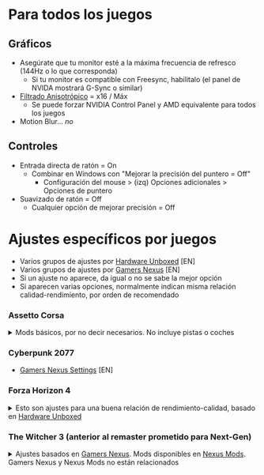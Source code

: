 # Para todos los juegos
## Gráficos
- Asegúrate que tu monitor esté a la máxima frecuencia de refresco (144Hz o lo que corresponda)
  - Si tu monitor es compatible con Freesync, habilitalo (el panel de NVIDA mostrará G-Sync o similar)
- [Filtrado Anisotrópico](https://www.pcgamingwiki.com/wiki/Glossary:Anisotropic_filtering_(AF)) = x16 / Máx
  - Se puede forzar NVIDIA Control Panel y AMD equivalente para todos los juegos
- Motion Blur... *no*
  
## Controles
- Entrada directa de ratón = On
  - Combinar en Windows con "Mejorar la precisión del puntero = Off"
     - Configuración del mouse > (izq) Opciones adicionales > Opciones de puntero
- Suavizado de ratón = Off
  - Cualquier opción de mejorar precisión = Off

# Ajustes específicos por juegos
- Varios grupos de ajustes por [Hardware Unboxed](https://www.youtube.com/playlist?list=PL7m5C6_P_lnXQhO8YRLfVVMSGo0UwDIne) [EN]
- Varios grupos de ajustes por [Gamers Nexus](https://www.youtube.com/results?search_query=gamers+nexus+optimizations+guide) [EN]
- Si un ajuste no aparece, da igual o no se sabe la mejor opción
- Si aparecen varias opciones, normalmente indican misma relación calidad-rendimiento, por orden de recomendado

### Assetto Corsa
<details>
<summary> Mods básicos, por no decir necesarios. No incluye pistas o coches </summary>
  
+ Mods
  + [Content Manager + Custom Shader Patch](https://assettocorsa.club/content-manager.html)
  + [Sol](https://www.racedepartment.com/downloads/sol.24914/)
  + Recomendado pero menos importantes, ponen AC al día
    + [Fonsecker's Sound Mod](https://www.racedepartment.com/downloads/authors/fonsecker.213905/) (4 partes)
    + [IMrlMike's Miscellaneous Sound Pack](https://www.racedepartment.com/downloads/custom-miscellaneous-sound-pack-by-imrimike.23336/)
    + [Clean Menu UI](https://www.racedepartment.com/downloads/clean-menu-ui-graphic-elements.16484/)
    + [Replay Icons Overhaul](https://www.racedepartment.com/downloads/replay-icons-overhaul.34940/)
    + [Immersive Pit Marker](https://www.racedepartment.com/downloads/immersive-pit-marker-ipm.38069/)
    + [Mejor Traducción](https://www.racedepartment.com/downloads/mejor-traducción-al-español.34022/)
</details>

### Cyberpunk 2077
 - [Gamers Nexus Settings](https://www.youtube.com/watch?v=TEVXVf4Hu0U) [EN]

### Forza Horizon 4
<details>
<summary> Esto son ajustes para una buena relación de rendimiento-calidad, basado en <a href="https://www.youtube.com/watch?v=Z8UODAGyOJs">Hardware Unboxed</a> </summary>

![Rendimiento](images/fh4.png)
+ Night Shadows = On
+ Shadow Quality = Extreme / Ultra
+ Texture Quality = Ultra [Limitado por VRAM, 4GB @ 1080p suficiente]
+ Dynamic Geometry Quality = Medio
+ Antialiasing = x2 MSAA
+ FXAA Antialias = A gusto
+ SSAO = Ultra
+ Refletion Quality = Ultra / High
+ Windshield Reflection Quality = Ultra
+ Mirror Quality = Extreme
+ World Car LoD = Ultra / High [Difs notables en calidad y rendimiento]
+ Deformable Terrain Quality = Ultra
+ SSR = High / Med
+ Lens Effect = Off / Med (por gusto)
+ Shader Quality = High
+ Particle Effects = High (bajar si CPU mal)
</details>

### The Witcher 3 (anterior al remaster prometido para Next-Gen)
<details>
<summary> Ajustes basados en <a href="https://www.gamersnexus.net/game-bench/1952-complete-witcher-3-graphics-optimization-guide-and-performance">Gamers Nexus</a>. Mods disponibles en <a href="https://www.nexusmods.com/witcher3">Nexus Mods</a>. Gamers Nexus y Nexus Mods no están relacionados </summary>

+ Mods
  + [The Witcher 3 HD Reworked Project](https://www.nexusmods.com/witcher3/mods/1021)
  + [Phoenix Lighting](https://www.nexusmods.com/witcher3/mods/3170)
+ Ajustes
  ![](images/tw3)
  + Post Procesado
    + Desenfoque de movimiento = No afecta al rendimiento
    + Desenfoque = Sí (Solo afecta a cinemáticas)
    + Suavizado de líneas = Sí
    + Bloom = Sí
    + Aumentar nitidez = No afecta al rendimiento
    + Oclusión ambiental = HBAO + / SSAO (puede rendir mejor con AMD) / Off (Si nada de potencia)
    + Aberración Cromática = No (No afecta al rendimento, efecto de cámara, no ojo)
    + Viñeteado = No afecta al rendimiento
  + Gráficos
    + Nvidia Hairwoks = No
    + Número de personajes secundarios = No afecta al rendimiento
    + Calidad de las sombras = High / Medium
    + Calidad del terreno = Ultra [Depende de CPU]
    + Calidad del agua = Ultra
    + Densidad de la hierba =  Ultra
    + Calidad de texturas = Halk Ultra HD (requiere TW3 HD Reworked Project, Ver "Mods") / Ultra
    + Alcance de visibildad del follaje = Alto / Medio
    + Nivel de detalle = Ultra
</details>
